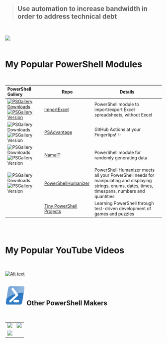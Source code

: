 # 
> ## Use automation to increase bandwidth in order to address technical debt

<br/>

![](https://github-readme-stats.vercel.app/api?username=dfinke&show_icons=true&theme=merko)
<br/>
<br/>

# My Popular PowerShell Modules
<br/>

|PowerShell Gallery|Repo|Details
| :--- | --- | --- |
|[![PSGallery Downloads](https://img.shields.io/powershellgallery/dt/ImportExcel.png?style=plastic&logo=powershell&label=Downloads)](https://www.powershellgallery.com/packages/ImportExcel) [![PSGallery Version](https://img.shields.io/powershellgallery/v/ImportExcel.png?style=plastic&logo=powershell&label=Version)](https://www.powershellgallery.com/packages/ImportExcel)|[ImportExcel](https://github.com/dfinke/ImportExcel) |PowerShell module to import/export Excel spreadsheets, without Excel
|![PSGallery Downloads](https://img.shields.io/powershellgallery/dt/PSAdvantage.png?style=plastic&logo=powershell&label=Downloads) ![PSGallery Version](https://img.shields.io/powershellgallery/v/PSAdvantage.png?style=plastic&logo=powershell&label=Version)|[PSAdvantage](https://github.com/dfinke/PSAdvantage) |GitHub Actions at your Fingertips! ✨
|![PSGallery Downloads](https://img.shields.io/powershellgallery/dt/NameIT.png?style=plastic&logo=powershell&label=Downloads) ![PSGallery Version](https://img.shields.io/powershellgallery/v/NameIT.png?style=plastic&logo=powershell&label=Version)|[NameIT](https://github.com/dfinke/NameIT) |PowerShell module for randomly generating data
|![PSGallery Downloads](https://img.shields.io/powershellgallery/dt/PowerShellHumanizer.png?style=plastic&logo=powershell&label=Downloads) ![PSGallery Version](https://img.shields.io/powershellgallery/v/PowerShellHumanizer.png?style=plastic&logo=powershell&label=Version)|[PowerShellHumanizer](https://github.com/dfinke/PowerShellHumanizer) |PowerShell Humanizer meets all your PowerShell needs for manipulating and displaying strings, enums, dates, times, timespans, numbers and quantities
||[Tiny PowerShell Projects](https://github.com/dfinke/Tiny-PowerShell-Projects) |Learning PowerShell through test-driven development of games and puzzles

<br/>
<br/>

# My Popular YouTube Videos
<br/>

[![Alt text](https://i9.ytimg.com/vi/fvKKdIzJCws/mq1.jpg?sqp=CKCjr4IG&rs=AOn4CLAdNs4HXZiNbq5jqOL3rYJN5OdyQg)](https://youtu.be/fvKKdIzJCws)

## ![PS](media/powershell-emoji.png) Other PowerShell Makers
<br/>

|||
|---|---|
|[![](https://img.shields.io/badge/Jeff%20Hicks-gray?style=for-the-badge&logo=github)](https://github.com/jdhitsolutions)|[![](https://img.shields.io/badge/Jeff%20Hicks-blue?style=for-the-badge&logo=twitter)](https://twitter.com/JeffHicks)
|[![](https://img.shields.io/badge/Matthew%20Kelly-gray?style=for-the-badge&logo=github)](https://github.com/Badgerati)